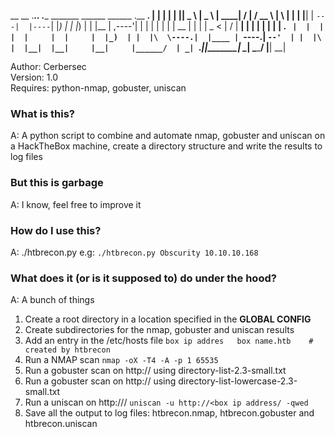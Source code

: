    __    __  .___________..______   .______       _______   ______   ______   .__   __. 
  |  |  |  | |           ||   _  \  |   _  \     |   ____| /      | /  __  \  |  \ |  | 
  |  |__|  | `---|  |----`|  |_)  | |  |_)  |    |  |__   |  ,----'|  |  |  | |   \|  | 
  |   __   |     |  |     |   _  <  |      /     |   __|  |  |     |  |  |  | |  . `  | 
  |  |  |  |     |  |     |  |_)  | |  |\  \----.|  |____ |  `----.|  `--'  | |  |\   | 
  |__|  |__|     |__|     |______/  | _| `._____||_______| \______| \______/  |__| \__| 
                                                                                        
   Author: Cerbersec                                                                    
   Version: 1.0                                                                         
   Requires: python-nmap, gobuster, uniscan

### What is this?
A: A python script to combine and automate nmap, gobuster and uniscan on a HackTheBox machine, create a directory structure and write the results to log files

### But this is garbage
A: I know, feel free to improve it

### How do I use this?
A: ./htbrecon.py <box name> <box ip address>
e.g: `./htbrecon.py Obscurity 10.10.10.168`

### What does it (or is it supposed to) do under the hood?
A: A bunch of things
1. Create a root directory <box name> in a location specified in the **GLOBAL CONFIG**
2. Create subdirectories for the nmap, gobuster and uniscan results
3. Add an entry in the /etc/hosts file `box ip addres	box name.htb	# created by htbrecon`
4. Run a NMAP scan `nmap -oX -T4 -A -p 1 65535`
5. Run a gobuster scan on http://<box ip address> using directory-list-2.3-small.txt
6. Run a gobuster scan on http://<box ip address> using directory-list-lowercase-2.3-small.txt
7. Run a uniscan on http://<box ip address>/ `uniscan -u http://<box ip address/ -qwed`
8. Save all the output to log files: htbrecon.nmap, htbrecon.gobuster and htbrecon.uniscan 
